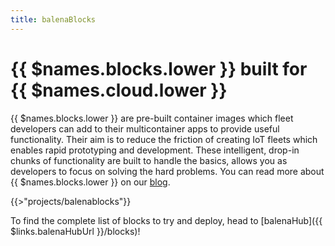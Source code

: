```yaml
---
title: balenaBlocks
---
```


# {{ $names.blocks.lower }} built for {{ $names.cloud.lower }} 

{{ $names.blocks.lower }} are pre-built container images which fleet developers can add to their multicontainer apps to provide useful functionality. Their aim is to reduce the friction of creating IoT fleets which enables rapid prototyping and development. These intelligent, drop-in chunks of functionality are built to handle the basics, allows you as developers to focus on solving the hard problems. You can read more about {{ $names.blocks.lower }} on our [blog](https://www.balena.io/blog/introducing-balenablocks-jumpstart-your-iot-app-development/).

{{>"projects/balenablocks"}}

To find the complete list of blocks to try and deploy, head to [balenaHub]({{ $links.balenaHubUrl }}/blocks)! 
